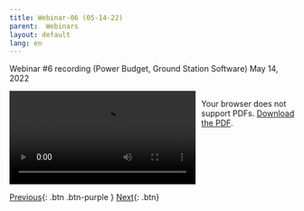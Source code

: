 ```yaml
---
title: Webinar-06 (05-14-22)
parent:  Webinars
layout: default
lang: en
---
```


Webinar #6 recording (Power Budget, Ground Station Software) May 14, 2022


<div style="display: flex; gap: 10px; align-items: flex-start;">
  <!-- Video Section -->
  <div style="flex: 2; max-width: 66%;">
    <video controls width="100%" height="auto">
      <source src="https://birds-project.com/open-source/video/birds_bus_opensource_webinar_6.mp4" type="video/mp4">
      Your browser does not support the video tag.
    </video>
  </div>

  <!-- PDF Section -->
  <div style="flex: 1; max-width: 33%;">
    <object 
      data="https://birds-project.com/open-source/pdf/BIRDS_BUS_Opensource_2022_05_14_chat.pdf" 
      type="application/pdf" 
      width="100%" 
      height="200px">
      <p>Your browser does not support PDFs. <a href="https://birds-project.com/open-source/pdf/220608_Clark_sat-1_project_presentation_IARU_COM_EPS_revB.pdf">Download the PDF</a>.</p>
    </object>
  </div>
</div>

<object data="https://birds-project.com/open-source/pdf/Power-Budget-Analysis-for-1U-satellit20220514.pdf" width="200" height="300" type='application/pdf'></object>

<object data="https://birds-project.com/open-source/pdf/20220514_BIRDS-open-bus%20GS%20software.pdf" width="200" height="300" type='application/pdf'></object>


[Previous]({{site.url}}//resources/webinars){: .btn .btn-purple }
[Next]({{site.url}}/resources/webinars/webinar-05/){: .btn}


